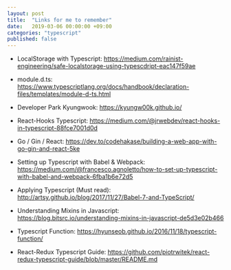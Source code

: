 ```yaml
---
layout: post
title:  "Links for me to remember"
date:   2019-03-06 00:00:00 +09:00
categories: "typescript"
published: false
---
```


* LocalStorage with Typescript: https://medium.com/rainist-engineering/safe-localstorage-using-typescdript-eac147f59ae

* module.d.ts: https://www.typescriptlang.org/docs/handbook/declaration-files/templates/module-d-ts.html

* Developer Park Kyungwook: https://kyungw00k.github.io/
  
* React-Hooks Typescript: https://medium.com/@jrwebdev/react-hooks-in-typescript-88fce7001d0d

* Go / Gin / React: https://dev.to/codehakase/building-a-web-app-with-go-gin-and-react-5ke

* Setting up Typescript with Babel & Webpack: https://medium.com/@francesco.agnoletto/how-to-set-up-typescript-with-babel-and-webpack-6fba1b6e72d5

* Applying Typescript (Must read): http://artsy.github.io/blog/2017/11/27/Babel-7-and-TypeScript/

* Understanding Mixins in Javascript: https://blog.bitsrc.io/understanding-mixins-in-javascript-de5d3e02b466

* Typescript Function: https://hyunseob.github.io/2016/11/18/typescript-function/

* React-Redux Typescript Guide: https://github.com/piotrwitek/react-redux-typescript-guide/blob/master/README.md